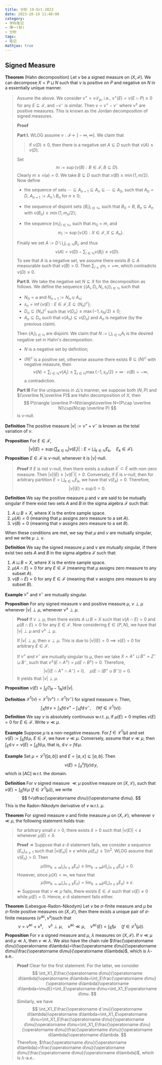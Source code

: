 ```yaml
---
title: 分析 19-Oct-2023
date: 2023-10-19 11:40:00
category: 
- 学科笔记
- 博一(秋)
- 分析
tags: 
- 笔记
mathjax: true
---
```


## Signed Measure

**Theorem** (Hahn decomposition) Let $\nu$ be a signed measure on $(X,\mathscr F)$. We can decompose $X=P\sqcup N$ such that $\nu$ is positive on $P$ and negative on $N$ in a essentially unique manner. 

> Assume the above. We consider $\nu^+=\nu \mathscr L_p$, i.e., $\nu^+(E)=\nu(E\cap P)\geq 0$ for any $E\subseteq \mathscr F$, and $-\nu^-$ is similar. Then $\nu=\nu^+-\nu^-$ where $\nu^\pm$ are positive measures. This is known as the Jordan decomposition of signed measures. 

> **Proof** 
>
> **Part I.** WLOG assume $\nu:\mathscr F\to\,\, ]-\infty,\infty]$. We claim that 
>
> > if $\nu(D)\leq 0$, then there is a negative set $A\subseteq D$ such that $\nu(A)\leq \nu(D)$. 
>
> Set 
> $$
> m:=\sup\left\{\nu(B):B\in \mathscr F,B\subseteq D\right\}.
> $$
> Clearly $m\geq \nu(\varnothing)=0$. We take $B\subseteq D$ such that $\nu(B)\geq \min\{1,m/2\}$. Now define
>
> * the sequence of sets $\cdots \subseteq A_{n+1}\subseteq A_n\subseteq \cdots \subseteq A_0$, such that $A_0=D$, $A_{n+1}:=A_n\setminus B_n$ for $n\geq 0$;
>
> * the sequence of disjoint sets $\{B_i\}_{i\in \mathbb N}$, such that $B_0=B$, $B_n\subseteq A_n$ with $\nu(B_n)\geq \min\{1,m_n/2\}$;
>
> * the sequence $\{m_i\}_{i\in \mathbb N}$, such that $m_0=m$, and 
>   $$
>   m_i:=\sup\left\{\nu(X):X\in \mathscr F,X\subseteq A_n\right\}. 
>   $$
>
> Finally we set $A:=D\setminus \bigcup_{i\in \mathbb N}B_i$, and thus 
> $$
> \nu(A)=\nu(D)-\sum_{i\in \mathbb N}\nu(B_i)\leq \nu(D).
> $$
> To see that $A$ is a negative set, we assume there exists $B\subseteq A$ measurable such that $\nu(B)>0$. Then $\sum_{i\geq 1} m_i=+\infty$, which contradicts $\nu(D)\leq 0$. 
>
> **Part II.** We take the negative set $N\subseteq X$ for the decomposition as follows. We define the sequence $\{(A_i,D_i,N_i,s_i)\}_{i\in \mathbb N}$ such that
>
> * $N_0=\varnothing$ and $N_{n+1}:=N_n\cup A_n$;
> * $s_n=\operatorname {inf}\left\{\nu(E):E\in \mathscr F,E\subseteq (N_n)^c\right\}$; 
> * $D_n\subseteq (N_n)^c$ such that $\nu(D_n)\leq \max(-1,s_N/2)\leq 0$; 
> * $A_n\subseteq D_n$ such that $\nu(A_n)\subseteq \nu(D_n)$ and $A_n$ is negative (by the previous claim). 
>
> Then $\{A_i\}_{i\in \mathbb N}$ are disjoint. We claim that $N:=\bigcup_{i\in \mathbb N}A_i$ is the desired negative set in Hahn's decomposition.
>
> * $N$ is a negative set by definition;
>
> * $(N)^c$ is a positive set, otherwise assume there exists $B\subseteq (N)^c$ with negative measure, then 
>   $$
>   \nu(N)=\sum_{i\in \mathbb N}\nu(A_i)\leq \sum_{i\in \mathbb N}\max\{-1,s_n/2\}=\infty\cdot \nu(B)=-\infty,
>   $$
>   a contradiction. 
>
> **Part III** For the uniqueness in $\triangle$'s manner, we suppose both $(N,P)$ and $(\overline N,\overline P)$ are Hahn decomposition of $X$, then 
> $$
> P\triangle \overline  P=N\triangle\overline N=(P\cap \overline N)\cup(N\cap \overline P)
> $$
> is $\nu$-null. 

**Definition** The positive measure $|\nu|:=\nu^++\nu^-$ is known as the total variation of $\nu$. 

**Proposition** For $E\in \mathscr F$,
$$
|\nu|(E)=\sup\left\{\sum_{k\in \mathbb N}|\nu(E_i)|:E=\bigsqcup_{k\in \mathbb N}E_k,\quad E_k\in \mathscr F\right\}.
$$
**Proposition** $E\in \mathscr F$ is $\nu$-null, whenever it is $|\nu|$-null. 

> **Proof** If $E$ is not $\nu$-null, then there exists a subset $E^\prime \subset E$ with non-zero measure. Then $|\nu|(E)\geq |\nu(E^\prime)|> 0$. Conversely, if $E$ is $\nu$-null, then for arbitrary partition $E=\bigsqcup_{k\in \mathbb N}E_k$, we have that $\nu(E_k)=0$. Therefore, 
> $$
> |\nu|(E)=\sup 0=0.
> $$

**Definition** We say the positive measure $\mu$ and $\nu$ are said to be mutually singular if there exist two sets $A$ and $B$ in the sigma algebra $\mathscr{F}$ such that:

1. $A \sqcup B = X$, where $X$ is the entire sample space.
2. $\mu(A) = 0$ (meaning that $\mu$ assigns zero measure to a set $A$).
3. $\nu(B) = 0$ (meaning that $\nu$ assigns zero measure to a set $B$).

When these conditions are met, we say that $\mu$ and $\nu$ are mutually singular, and we write $\mu \perp \nu$.

**Definition** We say the signed measure $\mu$ and $\nu$ are mutually singular, if there exist two sets $A$ and $B$ in the sigma algebra $\mathscr{F}$ such that:

1. $A \sqcup B = X$, where $X$ is the entire sample space.
2. $\mu(A\cap E) = 0$ for any $E\in \mathscr F$ (meaning that $\mu$ assigns zero measure to any subset $A$).
3. $\nu(B\cap E) = 0$ for any $E\in \mathscr F$ (meaning that $\nu$ assigns zero measure to any subset $B$).

**Example** $\nu^+$ and $\nu^-$ are mutually singular. 

**Proposition** For any signed measure $\nu$ and positive measure $\mu$, $\nu\perp \mu$ whenever $|\nu|\perp \mu$, whenever $\nu^\pm \perp \mu$. 

> **Proof** If $\nu\perp \mu$, then there exists $A\sqcup B=X$ such that $\nu(A\cap E)=0$ and $\mu(B\cap E)=0$ for any $E\in \mathscr F$. Now considering $E\in \{P,N\}$, we have that $|\nu|\perp \mu$ and $\nu^\pm \perp \mu$. 
>
> If $|\nu|\perp \mu$, then $\nu\perp \mu$. This is due to $|\nu|(E)=0\implies \nu(E)=0$ for arbitrary $E\in \mathscr F$. 
>
> If $\nu^+$ and $\nu^-$ are mutually singular to $\mu$, then we take $X=A^+\sqcup B^+=Z^-\sqcup B^-$, such that $\nu^\pm (E\cap A^\pm)=\mu(E\cap B^\pm)=0$. Therefore, 
> $$
> |\nu|(E\cap A^+\cap A^-)=0,\quad \mu(E\cap (B^+\cup B^-))=0.
> $$
> It yields that $|\nu|\perp \mu$. 

**Proposition** $\nu(E)=\int_E(1_P-1_N)\operatorname d|\nu|$. 

**Definition** $\mathscr L^1(\nu)=\mathscr L^1(\nu^+)\cap \mathscr L^1(\nu^-)$ for signed measure $\nu$. Then, 
$$
\int_Xf\operatorname d\nu=\int_Xf\operatorname d\nu^+-\int_Xf\operatorname d\nu^-,\quad (\forall f\in \mathscr L^1(\nu)).
$$
**Definition** We say $\nu$ is absolutely continuous w.r.t. $\mu$, if $\mu(E)=0$ implies $\nu(E)=0$ for $E\in \mathscr F$. Write $\nu\ll \mu$. 

**Example** Suppose $\mu$ is a non-negative measure. For $f\in \mathscr L^1(\mu)$ and set $\nu(E):=\int_Ef\operatorname d\mu$, $E\in \mathscr F$, we have $\nu\ll \mu$. Conversely, assume that $\nu\ll \mu$, then $\int_E\operatorname d\nu=\nu(E)=\int_Ef\operatorname d\mu$, that is, $\operatorname d\nu=f\operatorname d\mu$. 

**Example** Set $\mu=\mathscr L^1([a,b])$ and $E=[a,x]\subseteq [a,b]$. Then 
$$
\nu(E)=\int_a^xf(y)\operatorname dy,
$$
which is [AC] w.r.t. the domain. 

**Definition** For $\nu$ signed measure $\ll \mu$ positive measure on $(X,\mathscr L)$, such that $v(E)=\int_Ef\operatorname d \mu$ ($f\in \mathscr L^1(\mu)$), we write
$$
f=\dfrac{\operatorname d\nu}{\operatorname d\mu}.
$$
This is the Radon-Nikodym derivative of $\nu$ w.r.t. $\mu$. 

**Theorem** For signed measure $\nu$ and finite measure $\mu$ on $(X,\mathscr F)$, whenever $\nu\ll \mu$, the following statement holds true:

> for arbitrary small $\varepsilon>0$, there exists $\delta>0$ such that $|\nu(E)|<\varepsilon$ whenever $\mu(E)<\delta$. 

> **Proof** $\Longrightarrow$ Suppose that $\varepsilon$-$\delta$ statement fails, we consider a sequence $\{E_n\}_{n\geq 1}$ such that $|\nu(E_n)|\geq \varepsilon$ while $\mu(E_n)\leq 1/n^2$. WLOG assume that $\nu(E_n)>0$. Then 
> $$
> \mu\left(\lim_{k\to\infty}\bigcup_{n\geq k} E_n\right)\leq \lim_{k\to\infty}\mu\left(\bigcup_{n\geq k}E_n\right)=0.
> $$
> However, since $\mu(X)<\infty$​, we have that
> $$
> \mu\left(\lim_{k\to\infty}\bigcup_{n\geq k} E_n\right)=\lim_{k\to\infty}\mu\left(\bigcup_{n\geq k} E_n\right)\geq \varepsilon.
> $$
> $\Longleftarrow$ Suppose that $\nu\ll \mu$ fails, there exists $E\in \mathscr F$ such that $\nu(E)\neq 0$ while $\mu(E)=0$. Hence, $\varepsilon$-$\delta$ statement fails either.

**Theorem** (Lebesgue-Radon-Nikodym) Let $\nu$ be $\sigma$-finite measure and $\mu$ be $\sigma$-finite positive measures on $(X,\mathscr F)$, then there exists a unique pair of $\sigma$-finite measures $(\nu^{\mathrm{ac}},\nu^{\mathrm s})$​ such that
$$
\nu=\nu^{\mathrm{ac}}+\nu^{\mathrm s},\quad \nu^{\mathrm{s}}\perp\mu,\quad \nu^{\mathrm{ac}}\ll \mu,\quad \nu^{\mathrm{ac}}(E)=\int_Ef\operatorname \mu\quad (f\in \mathscr L^1(\mu)).
$$
**Proposition** For $\nu$ a signed measure and $\mu$, $\lambda$ measures on $(X,\mathscr F)$. If $\nu\ll \mu$ and $\mu\ll \lambda$, then $\nu\ll \lambda$. We also have the chain rule $\frac{\operatorname d\nu}{\operatorname d\lambda}=\frac{\operatorname d\nu}{\operatorname d\mu}\frac{\operatorname d\mu}{\operatorname d\lambda}$, which is $\lambda$-a.e..

> **Proof** Clear for the first statement. For the latter, we consider 
> $$
> \int_X1_E\frac{\operatorname d\mu}{\operatorname d\lambda}\operatorname d\lambda=\int_E\frac{\operatorname d\mu}{\operatorname d\lambda}\operatorname d\lambda=\mu(E)=\int_E\operatorname d\mu=\int_X1_E\operatorname d\mu.
> $$
> Similarly, we have
> $$
> \int_X1_E\frac{\operatorname d \nu}{\operatorname d\lambda}\operatorname d\lambda=\int_X1_E\operatorname d\nu=\int_X1_E\frac{\operatorname d\nu}{\operatorname d\mu}\operatorname d\mu=\int_X1_E\frac{\operatorname d\nu}{\operatorname d\mu}\frac{\operatorname d\mu}{\operatorname d\lambda}\operatorname d\lambda.
> $$
> Therefore, $\frac{\operatorname d\nu}{\operatorname d\lambda}=\frac{\operatorname d\nu}{\operatorname d\mu}\frac{\operatorname d\mu}{\operatorname d\lambda}$, which is $\lambda$-a.e..
